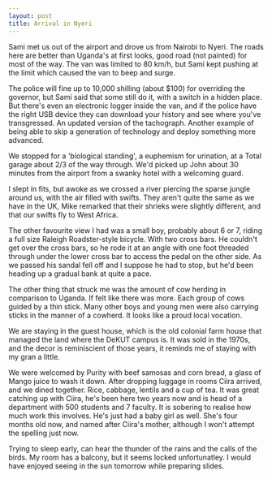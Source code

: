 ```yaml
---
layout: post
title: Arrival in Nyeri
---
```

Sami met us out of the airport and drove us from Nairobi to Nyeri. The roads here are better than Uganda's at first looks, good road (not painted) for most of the way. The van was limited to 80 km/h, but Sami kept pushing at the limit which caused the van to beep and surge.

The police will fine up to 10,000 shilling (about $100) for overriding the governor, but Sami said that some still do it, with a switch in a hidden place. But there's even an electronic logger inside the van, and if the police have the right USB device they can download your history and see where you've transgressed. An updated version of the tachograph. Another example of being able to skip a generation of technology and deploy something more advanced.

We stopped for a 'biological standing', a euphemism for urination, at a Total garage about 2/3 of the way through. We'd picked up John about 30 minutes from the airport from a swanky hotel with a welcoming guard.

I slept in fits, but awoke as we crossed a river piercing the sparse jungle around us, with the air filled with swifts. They aren't quite the same as we have in the UK, Mike remarked that their shrieks were slightly different, and that our swifts fly to West Africa.

The other favourite view I had was a small boy, probably about 6 or 7, riding a full size Raleigh Roadster-style bicycle. With two cross bars. He couldn't get over the cross bars, so he rode it at an angle with one foot threaded through under the lower cross bar to access the pedal on the other side. As we passed his sandal fell off and I suppose he had to stop, but he'd been heading up a gradual bank at quite a pace.

The other thing that struck me was the amount of cow herding in comparison to Uganda. If felt like there was more. Each group of cows guided by a thin stick. Many other boys and young men were also carrying sticks in the manner of a cowherd. It looks like a proud local vocation.

We are staying in the guest house, which is the old colonial farm house that managed the land where the DeKUT campus is. It was sold in the 1970s, and the decor is reminiscient of those years, it reminds me of staying with my gran a little.

We were welcomed by Purity with beef samosas and corn bread, a glass of Mango juice to wash it down. After dropping luggage in rooms Ciira arrived, and we dined together. Rice, cabbage, lentils and a cup of tea. It was great catching up with Ciira, he's been here two years now and is head of a department with 500 students and 7 faculty. It is sobering to realise how much work this involves. He's just had a baby girl as well. She's four months old now, and named after Ciira's mother, although I won't attempt the spelling just now.

Trying to sleep early, can hear the thunder of the rains and the calls of the birds. My room has a balcony, but it seems locked unfortunatley. I would have enjoyed seeing in the sun tomorrow while preparing slides.

